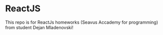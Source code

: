 # ReactJS
This repo is for ReactJs homeworks (Seavus Accademy for programming)
from student Dejan Mladenovski!


